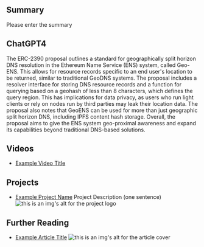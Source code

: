 ## Summary

Please enter the summary

## ChatGPT4

The ERC-2390 proposal outlines a standard for geographically split horizon DNS resolution in the Ethereum Name Service (ENS) system, called Geo-ENS. This allows for resource records specific to an end user's location to be returned, similar to traditional GeoDNS systems. The proposal includes a resolver interface for storing DNS resource records and a function for querying based on a geohash of less than 8 characters, which defines the query region. This has implications for data privacy, as users who run light clients or rely on nodes run by third parties may leak their location data. The proposal also notes that GeoENS can be used for more than just geographic split horizon DNS, including IPFS content hash storage. Overall, the proposal aims to give the ENS system geo-proximal awareness and expand its capabilities beyond traditional DNS-based solutions.

## Videos

- [Example Video Title](https://www.youtube.com/watch?v=TDGq4aeevgY)

## Projects

- [Example Project Name](https://xxxx.xxx/xxxxx) Project Description (one sentence) ![this is an img's alt for the project logo](https://xxxx.xxx/project-logo.xxx)

## Further Reading

- [Example Article Title](https://xxxx.xxx/xxxxx) ![this is an img's alt for the article cover](https://xxxx.xxx/article-cover.xxx)
